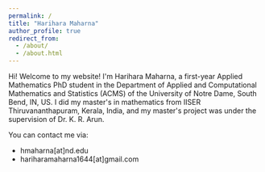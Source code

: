 ```yaml
---
permalink: /
title: "Harihara Maharna"
author_profile: true
redirect_from:
  - /about/
  - /about.html
---
```


Hi! Welcome to my website! I'm Harihara Maharna, a first-year Applied Mathematics PhD student in the Department of Applied and Computational Mathematics and Statistics (ACMS) of the University of Notre Dame, South Bend, IN, US. I did my master's in mathematics from IISER Thiruvananthapuram, Kerala, India, and my master's project was under the supervision of Dr. K. R. Arun.

You can contact me via:

- hmaharna[at]nd.edu
- hariharamaharna1644[at]gmail.com
